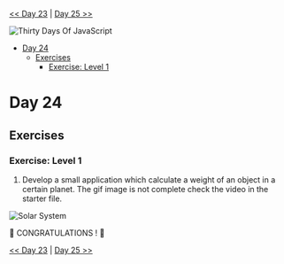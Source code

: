 

[<< Day 23](../23_Day_Event_listeners/23_day_event_listeners.md) | [Day 25 >>](../25_Day_World_countries_data_visualization_1/25_day_world_countries_data_visualization_1.md)

![Thirty Days Of JavaScript](../images/banners/day_1_24.png)

- [Day 24](#day-24)
  - [Exercises](#exercises)
    - [Exercise: Level 1](#exercise-level-1)

# Day 24

## Exercises

### Exercise: Level 1

1. Develop a small application which calculate a weight of an object in a certain planet. The gif image is not complete check the video in the starter file.

![Solar System](./../images/projects/dom_min_project_solar_system_day_4.1.gif)

🎉 CONGRATULATIONS ! 🎉

[<< Day 23](../23_Day_Event_listeners/23_day_event_listeners.md) | [Day 25 >>](../25_Day_World_countries_data_visualization_1/25_day_world_countries_data_visualization_1.md)

